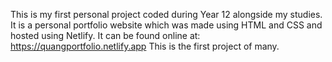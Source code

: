 This is my first personal project coded during Year 12 alongside my studies. It is a personal portfolio website which was made using HTML and CSS and hosted using Netlify. 
It can be found online at: https://quangportfolio.netlify.app
This is the first project of many.
